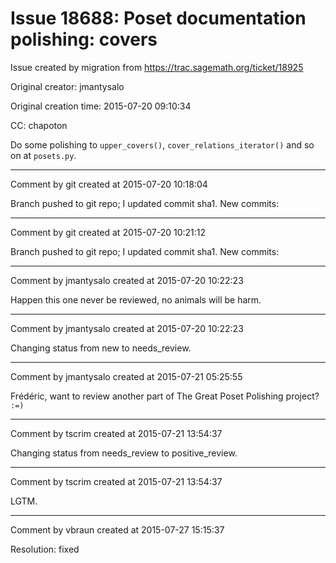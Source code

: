 # Issue 18688: Poset documentation polishing: covers

Issue created by migration from https://trac.sagemath.org/ticket/18925

Original creator: jmantysalo

Original creation time: 2015-07-20 09:10:34

CC:  chapoton

Do some polishing to `upper_covers()`, `cover_relations_iterator()` and so on at `posets.py`.


---

Comment by git created at 2015-07-20 10:18:04

Branch pushed to git repo; I updated commit sha1. New commits:


---

Comment by git created at 2015-07-20 10:21:12

Branch pushed to git repo; I updated commit sha1. New commits:


---

Comment by jmantysalo created at 2015-07-20 10:22:23

Happen this one never be reviewed, no animals will be harm.


---

Comment by jmantysalo created at 2015-07-20 10:22:23

Changing status from new to needs_review.


---

Comment by jmantysalo created at 2015-07-21 05:25:55

Frédéric, want to review another part of The Great Poset Polishing project? `:=)`


---

Comment by tscrim created at 2015-07-21 13:54:37

Changing status from needs_review to positive_review.


---

Comment by tscrim created at 2015-07-21 13:54:37

LGTM.


---

Comment by vbraun created at 2015-07-27 15:15:37

Resolution: fixed
